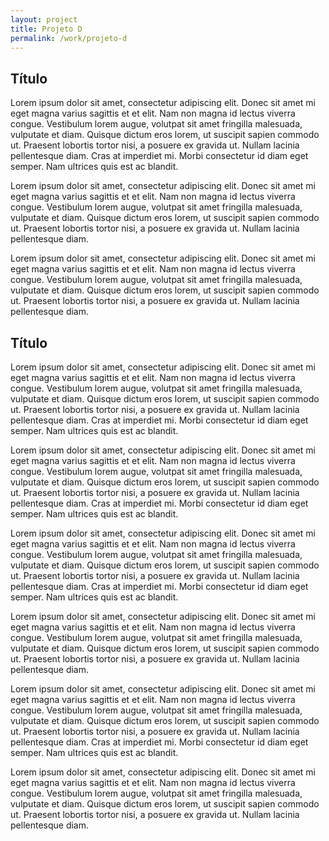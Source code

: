 ```yaml
---
layout: project
title: Projeto D
permalink: /work/projeto-d
---
```


<section>
	<h2>Título</h2>
	<p>
		Lorem ipsum dolor sit amet, consectetur adipiscing elit. Donec sit amet mi eget magna varius sagittis et et elit. Nam non magna id lectus viverra congue. Vestibulum lorem augue, volutpat sit amet fringilla malesuada, vulputate et diam. Quisque dictum eros lorem, ut suscipit sapien commodo ut. Praesent lobortis tortor nisi, a posuere ex gravida ut. Nullam lacinia pellentesque diam. Cras at imperdiet mi. Morbi consectetur id diam eget semper. Nam ultrices quis est ac blandit.
	</p>
	<p>
		Lorem ipsum dolor sit amet, consectetur adipiscing elit. Donec sit amet mi eget magna varius sagittis et et elit. Nam non magna id lectus viverra congue. Vestibulum lorem augue, volutpat sit amet fringilla malesuada, vulputate et diam. Quisque dictum eros lorem, ut suscipit sapien commodo ut. Praesent lobortis tortor nisi, a posuere ex gravida ut. Nullam lacinia pellentesque diam.
	</p>
	<p>
		Lorem ipsum dolor sit amet, consectetur adipiscing elit. Donec sit amet mi eget magna varius sagittis et et elit. Nam non magna id lectus viverra congue. Vestibulum lorem augue, volutpat sit amet fringilla malesuada, vulputate et diam. Quisque dictum eros lorem, ut suscipit sapien commodo ut. Praesent lobortis tortor nisi, a posuere ex gravida ut. Nullam lacinia pellentesque diam.
	</p>
</section>

<section class="bleeding">
	<h2>Título</h2>
	<p>
		Lorem ipsum dolor sit amet, consectetur adipiscing elit. Donec sit amet mi eget magna varius sagittis et et elit. Nam non magna id lectus viverra congue. Vestibulum lorem augue, volutpat sit amet fringilla malesuada, vulputate et diam. Quisque dictum eros lorem, ut suscipit sapien commodo ut. Praesent lobortis tortor nisi, a posuere ex gravida ut. Nullam lacinia pellentesque diam. Cras at imperdiet mi. Morbi consectetur id diam eget semper. Nam ultrices quis est ac blandit.
	</p>
	<p>
		Lorem ipsum dolor sit amet, consectetur adipiscing elit. Donec sit amet mi eget magna varius sagittis et et elit. Nam non magna id lectus viverra congue. Vestibulum lorem augue, volutpat sit amet fringilla malesuada, vulputate et diam. Quisque dictum eros lorem, ut suscipit sapien commodo ut. Praesent lobortis tortor nisi, a posuere ex gravida ut. Nullam lacinia pellentesque diam. Cras at imperdiet mi. Morbi consectetur id diam eget semper. Nam ultrices quis est ac blandit.
	</p>
</section>

<section>
	<p>
		Lorem ipsum dolor sit amet, consectetur adipiscing elit. Donec sit amet mi eget magna varius sagittis et et elit. Nam non magna id lectus viverra congue. Vestibulum lorem augue, volutpat sit amet fringilla malesuada, vulputate et diam. Quisque dictum eros lorem, ut suscipit sapien commodo ut. Praesent lobortis tortor nisi, a posuere ex gravida ut. Nullam lacinia pellentesque diam. Cras at imperdiet mi. Morbi consectetur id diam eget semper. Nam ultrices quis est ac blandit.
	</p>
	<p>
		Lorem ipsum dolor sit amet, consectetur adipiscing elit. Donec sit amet mi eget magna varius sagittis et et elit. Nam non magna id lectus viverra congue. Vestibulum lorem augue, volutpat sit amet fringilla malesuada, vulputate et diam. Quisque dictum eros lorem, ut suscipit sapien commodo ut. Praesent lobortis tortor nisi, a posuere ex gravida ut. Nullam lacinia pellentesque diam.
	</p>
</section>

<section>
	<p>
		Lorem ipsum dolor sit amet, consectetur adipiscing elit. Donec sit amet mi eget magna varius sagittis et et elit. Nam non magna id lectus viverra congue. Vestibulum lorem augue, volutpat sit amet fringilla malesuada, vulputate et diam. Quisque dictum eros lorem, ut suscipit sapien commodo ut. Praesent lobortis tortor nisi, a posuere ex gravida ut. Nullam lacinia pellentesque diam. Cras at imperdiet mi. Morbi consectetur id diam eget semper. Nam ultrices quis est ac blandit.
	</p>
	<p>
		Lorem ipsum dolor sit amet, consectetur adipiscing elit. Donec sit amet mi eget magna varius sagittis et et elit. Nam non magna id lectus viverra congue. Vestibulum lorem augue, volutpat sit amet fringilla malesuada, vulputate et diam. Quisque dictum eros lorem, ut suscipit sapien commodo ut. Praesent lobortis tortor nisi, a posuere ex gravida ut. Nullam lacinia pellentesque diam.
	</p>